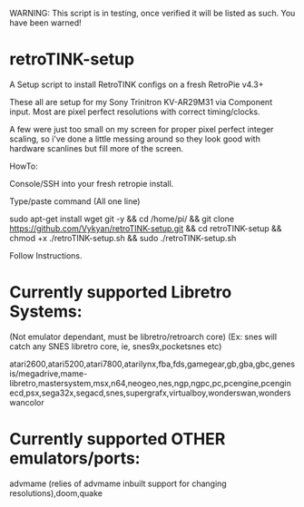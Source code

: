 WARNING: This script is in testing, once verified it will be listed as such.  You have been warned!

# retroTINK-setup
A Setup script to install RetroTINK configs on a fresh RetroPie v4.3+

These all are setup for my Sony Trinitron KV-AR29M31 via Component input.  Most are pixel perfect resolutions with correct timing/clocks.

A few were just too small on my screen for proper pixel perfect integer scaling, so i've done a little messing around so they look good with hardware scanlines but fill more of the screen.

HowTo:

Console/SSH into your fresh retropie install.

Type/paste command (All one line)

sudo apt-get install wget git -y && cd /home/pi/ && git clone https://github.com/Vykyan/retroTINK-setup.git && cd retroTINK-setup && chmod +x ./retroTINK-setup.sh && sudo ./retroTINK-setup.sh

Follow Instructions.

# Currently supported Libretro Systems:
 (Not emulator dependant, must be libretro/retroarch core)
 (Ex: snes will catch any SNES libretro core, ie, snes9x,pocketsnes etc)

atari2600,atari5200,atari7800,atarilynx,fba,fds,gamegear,gb,gba,gbc,genesis/megadrive,mame-libretro,mastersystem,msx,n64,neogeo,nes,ngp,ngpc,pc,pcengine,pcenginecd,psx,sega32x,segacd,snes,supergrafx,virtualboy,wonderswan,wonderswancolor

# Currently supported OTHER emulators/ports:

advmame (relies of advmame inbuilt support for changing resolutions),doom,quake
